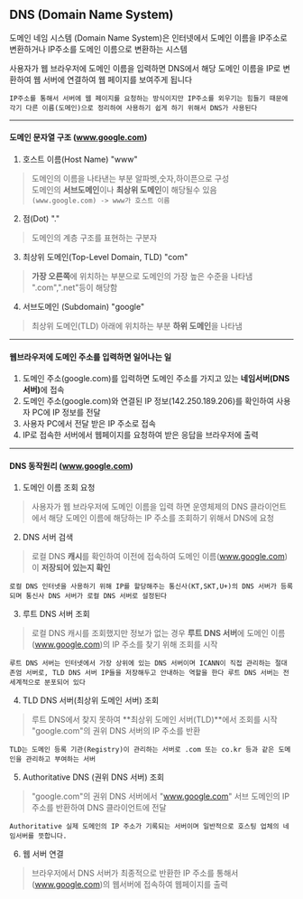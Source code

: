 ## DNS (Domain Name System) 
도메인 네임 시스템 (Domain Name System)은 인터넷에서 도메인 이름을 IP주소로 변환하거나 IP주소를 도메인 이름으로 변환하는 시스템 <br>

사용자가 웹 브라우저에 도메인 이름을 입력하면 DNS에서 해당 도메인 이름을 IP로 변환하여 웹 서버에 연결하여 웹 페이지를 보여주게 됩니다 <br>

`IP주소를 통해서 서버에 웹 페이지를 요청하는 방식이지만 IP주소를 외우기는 힘들기 때문에 각기 다른 이름(도메인)으로 정리하여 사용하기 쉽게 하기 위해서 DNS가 사용된다`

<hr>

#### 도메인 문자열 구조 (www.google.com)
1. 호스트 이름(Host Name) "www"
> 도메인의 이름을 나타낸는 부분 알파벳,숫자,하이픈으로 구성<br>
도메인의 **서브도메인**이나 **최상위 도메인**이 해당될수 있음<br> 
`(www.google.com) -> www가 호스트 이름`
2. 점(Dot) "."
> 도메인의 계층 구조를 표현하는 구분자 
3. 최상위 도메인(Top-Level Domain, TLD) "com"
> **가장 오른쪽**에 위치하는 부분으로 도메인의 가장 높은 수준을 나타냄 ".com",".net"등이 해당함 
4. 서브도메인 (Subdomain) "google"
> 최상위 도메인(TLD) 아래에 위치하는 부분 **하위 도메인**을 나타냄 

<hr>

#### 웹브라우저에 도메인 주소를 입력하면 일어나는 일 
1. 도메인 주소(google.com)를 입력하면 도메인 주소를 가지고 있는 <strong>네임서버(DNS 서버)</strong>에 접속 
2. 도메인 주소(google.com)와 연결된 IP 정보(142.250.189.206)를 확인하여 사용자 PC에 IP 정보를 전달 
3. 사용자 PC에서 전달 받은 IP 주소로 접속 
4. IP로 접속한 서버에서 웹페이지를 요청하여 받은 응답을 브라우저에 출력 

<hr>

#### DNS 동작원리 (www.google.com)
1. 도메인 이름 조회 요청 
> 사용자가 웹 브라우저에 도메인 이름을 입력 하면 운영체제의 DNS 클라이언트에서 해당 도메인 이름에 해당하는 IP 주소를 조회하기 위해서 DNS에 요청
2. DNS 서버 검색 
> 로컬 DNS **캐시**를 확인하여 이전에 접속하여 도메인 이름(www.google.com)이 **저장되어 있는지 확인**  

`로컬 DNS 인터넷을 사용하기 위해 IP를 할당해주는 통신사(KT,SKT,U+)의 DNS 서버가 등록되며 통신사 DNS 서버가 로컬 DNS 서버로 설정된다` 

3. 루트 DNS 서버 조회  
>  로컬 DNS 캐시를 조회했지만 정보가 없는 경우 **루트 DNS 서버**에 도메인 이름(www.google.com)의 IP 주소를 찾기 위해 조회를 시작

`루트 DNS 서버는 인터넷에서 가장 상위에 있는 DNS 서버이며 ICANN이 직접 관리하는 절대 존엄 서버로, TLD DNS 서버 IP들을 저장해두고 안내하는 역할을 한다 루트 DNS 서버는 전세계적으로 분포되어 있다`

4. TLD DNS 서버(최상위 도메인 서버) 조회 
>  루트 DNS에서 찾지 못하여 **최상위 도메인 서버(TLD)**에서 조회를 시작 "google.com"의 권위 DNS 서버의 IP 주소를 반환 

`TLD는 도메인 등록 기관(Registry)이 관리하는 서버로 .com 또는 co.kr 등과 같은 도메인을 관리하고 부여하는 서버`

5. Authoritative DNS (권위 DNS 서버) 조회 
>  "google.com"의 권위 DNS 서버에서 "www.google.com" 서브 도메인의 IP 주소를 반환하여 DNS 클라이언트에 전달 

`Authoritative 실제 도메인의 IP 주소가 기록되는 서버이며 일반적으로 호스팅 업체의 네임서버를 뜻합니다.`

6. 웹 서버 연결 
> 브라우저에서 DNS 서버가 최종적으로 반환한 IP 주소를 통해서 (www.google.com)의 웹서버에 접속하여 웹페이지를 출력   


